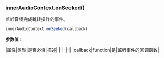 ### innerAudioContext.onSeeked()

监听音频完成跳转操作的事件。

```js
innerAudioContext.onSeeked(callback)
```

**参数值**：

|属性|类型|是否必填|描述|
|-|-|-|
|callback|function|是|监听事件的回调函数|